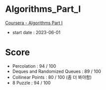 # Algorithms_Part_I

[Coursera - Algorithms Part I](https://www.coursera.org/learn/algorithms-part1)

- start date : 2023-06-01

# Score

- Percolation : 94 / 100
- Deques and Randomized Queues : 89 / 100
- Collinear Points : 80 / 100 (좀 더 봐야함)
- 8 Puzzle : 94 / 100